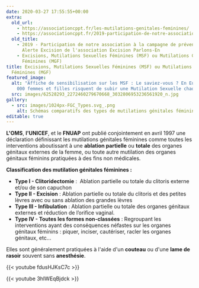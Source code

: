 ```yaml
---
date: 2020-03-27 17:55:55+00:00
extra:
  old_url:
    - https://associationcppt.fr/les-mutilations-genitales-feminines/
    - https://associationcppt.fr/2019-participation-de-notre-association-a-la-campagne-de-prevention-alerte-excision-de-lassociation-excision-parlons-en/
  old_title:
    - 2019 - Participation de notre association à la campagne de prévention
      Alerte Excision de l'association Excision Parlons-En
    - Excisions, Mutilations Sexuelles Féminines (MSF) ou Mutilations Génitales
      Féminines (MGF)
title: Excisions, Mutilations Sexuelles Féminines (MSF) ou Mutilations Génitales
  Féminines (MGF)
featured_image:
  alt: "Affiche de sensibilisation sur les MSF : Le saviez-vous ? En Europe, 180
    000 femmes et filles risquent de subir une Mutilation Sexuelle chaque année"
  src: images/62528293_2272460279670668_3032806953236561920_n.jpg
gallery:
  - src: images/1024px-FGC_Types.svg_.png
    alt: Schémas comparatifs des types de mutilations génitales féminines
editable: true
---
```

**L'OMS**, **l'UNICEF**, et le **FNUAP** ont publié conjointement en avril 1997 une déclaration définissant les mutilations génitales féminines comme toutes les interventions aboutissant à une **ablation partielle** ou **totale** des organes génitaux externes de la femme, ou toute autre mutilation des organes génitaux féminins pratiquées à des fins non médicales.

**Classification des mutilation génitales féminines :**

* **Type I - Clitoridectomie** :  Ablation partielle ou totale du clitoris externe et/ou de son capuchon
* **Type II - Excision** : Ablation partielle ou totale du clitoris et des petites lèvres avec ou sans ablation des grandes lèvres
* **Type III - Infibulation** : Ablation partielle ou totale des organes génitaux externes et réduction de l’orifice vaginal.
* **Type IV - Toutes les formes non-classées** : Regroupant les interventions ayant des conséquences néfastes sur les organes génitaux féminins : piquer, inciser, cautériser, racler les organes génitaux, etc...

Elles sont généralement pratiquées à l'aide d'un **couteau** ou d'une **lame de rasoir** souvent sans **anesthésie**.



{{< youtube fdusHJKsC7c >}}



{{< youtube 3hIWEqBjdck >}}
